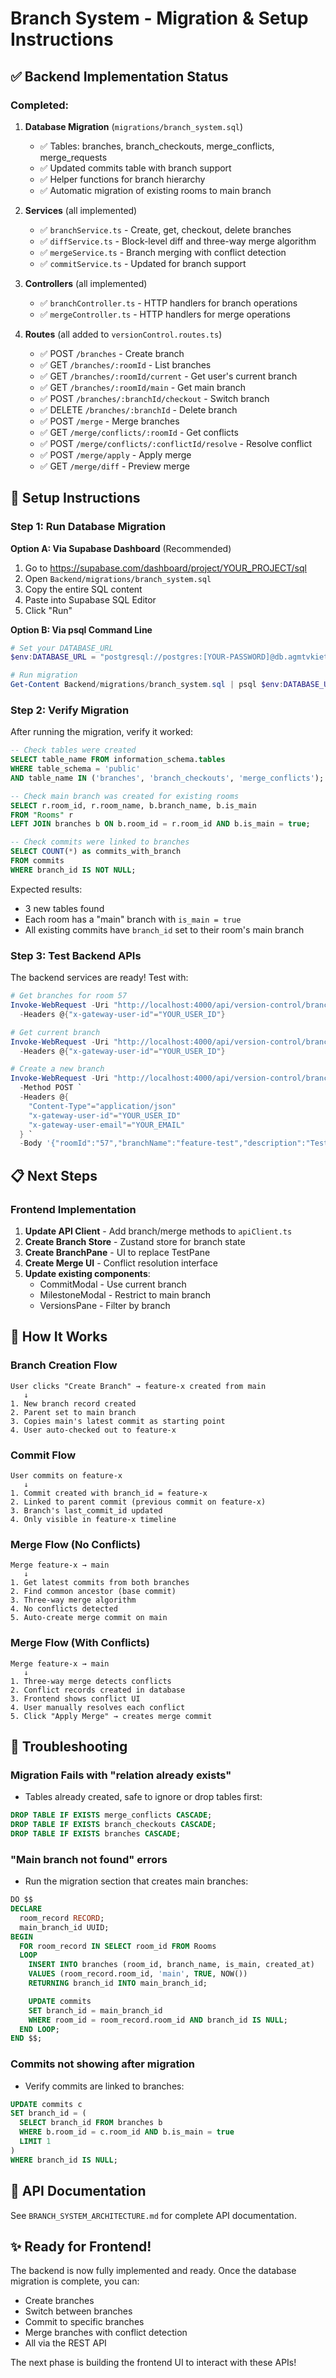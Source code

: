 # Branch System - Migration & Setup Instructions

## ✅ Backend Implementation Status

### Completed:

1. **Database Migration** (`migrations/branch_system.sql`)
   - ✅ Tables: branches, branch_checkouts, merge_conflicts, merge_requests
   - ✅ Updated commits table with branch support
   - ✅ Helper functions for branch hierarchy
   - ✅ Automatic migration of existing rooms to main branch

2. **Services** (all implemented)
   - ✅ `branchService.ts` - Create, get, checkout, delete branches
   - ✅ `diffService.ts` - Block-level diff and three-way merge algorithm
   - ✅ `mergeService.ts` - Branch merging with conflict detection
   - ✅ `commitService.ts` - Updated for branch support

3. **Controllers** (all implemented)
   - ✅ `branchController.ts` - HTTP handlers for branch operations
   - ✅ `mergeController.ts` - HTTP handlers for merge operations

4. **Routes** (all added to `versionControl.routes.ts`)
   - ✅ POST `/branches` - Create branch
   - ✅ GET `/branches/:roomId` - List branches
   - ✅ GET `/branches/:roomId/current` - Get user's current branch
   - ✅ GET `/branches/:roomId/main` - Get main branch
   - ✅ POST `/branches/:branchId/checkout` - Switch branch
   - ✅ DELETE `/branches/:branchId` - Delete branch
   - ✅ POST `/merge` - Merge branches
   - ✅ GET `/merge/conflicts/:roomId` - Get conflicts
   - ✅ POST `/merge/conflicts/:conflictId/resolve` - Resolve conflict
   - ✅ POST `/merge/apply` - Apply merge
   - ✅ GET `/merge/diff` - Preview merge

## 🚀 Setup Instructions

### Step 1: Run Database Migration

**Option A: Via Supabase Dashboard** (Recommended)

1. Go to https://supabase.com/dashboard/project/YOUR_PROJECT/sql
2. Open `Backend/migrations/branch_system.sql`
3. Copy the entire SQL content
4. Paste into Supabase SQL Editor
5. Click "Run"

**Option B: Via psql Command Line**

```powershell
# Set your DATABASE_URL
$env:DATABASE_URL = "postgresql://postgres:[YOUR-PASSWORD]@db.agmtvkietedgnlrzzidr.supabase.co:5432/postgres"

# Run migration
Get-Content Backend/migrations/branch_system.sql | psql $env:DATABASE_URL
```

### Step 2: Verify Migration

After running the migration, verify it worked:

```sql
-- Check tables were created
SELECT table_name FROM information_schema.tables
WHERE table_schema = 'public'
AND table_name IN ('branches', 'branch_checkouts', 'merge_conflicts');

-- Check main branch was created for existing rooms
SELECT r.room_id, r.room_name, b.branch_name, b.is_main
FROM "Rooms" r
LEFT JOIN branches b ON b.room_id = r.room_id AND b.is_main = true;

-- Check commits were linked to branches
SELECT COUNT(*) as commits_with_branch
FROM commits
WHERE branch_id IS NOT NULL;
```

Expected results:

- 3 new tables found
- Each room has a "main" branch with `is_main = true`
- All existing commits have `branch_id` set to their room's main branch

### Step 3: Test Backend APIs

The backend services are ready! Test with:

```powershell
# Get branches for room 57
Invoke-WebRequest -Uri "http://localhost:4000/api/version-control/branches/57" `
  -Headers @{"x-gateway-user-id"="YOUR_USER_ID"}

# Get current branch
Invoke-WebRequest -Uri "http://localhost:4000/api/version-control/branches/57/current" `
  -Headers @{"x-gateway-user-id"="YOUR_USER_ID"}

# Create a new branch
Invoke-WebRequest -Uri "http://localhost:4000/api/version-control/branches" `
  -Method POST `
  -Headers @{
    "Content-Type"="application/json"
    "x-gateway-user-id"="YOUR_USER_ID"
    "x-gateway-user-email"="YOUR_EMAIL"
  } `
  -Body '{"roomId":"57","branchName":"feature-test","description":"Testing branch system"}'
```

## 📋 Next Steps

### Frontend Implementation

1. **Update API Client** - Add branch/merge methods to `apiClient.ts`
2. **Create Branch Store** - Zustand store for branch state
3. **Create BranchPane** - UI to replace TestPane
4. **Create Merge UI** - Conflict resolution interface
5. **Update existing components**:
   - CommitModal - Use current branch
   - MilestoneModal - Restrict to main branch
   - VersionsPane - Filter by branch

## 🎯 How It Works

### Branch Creation Flow

```
User clicks "Create Branch" → feature-x created from main
   ↓
1. New branch record created
2. Parent set to main branch
3. Copies main's latest commit as starting point
4. User auto-checked out to feature-x
```

### Commit Flow

```
User commits on feature-x
   ↓
1. Commit created with branch_id = feature-x
2. Linked to parent commit (previous commit on feature-x)
3. Branch's last_commit_id updated
4. Only visible in feature-x timeline
```

### Merge Flow (No Conflicts)

```
Merge feature-x → main
   ↓
1. Get latest commits from both branches
2. Find common ancestor (base commit)
3. Three-way merge algorithm
4. No conflicts detected
5. Auto-create merge commit on main
```

### Merge Flow (With Conflicts)

```
Merge feature-x → main
   ↓
1. Three-way merge detects conflicts
2. Conflict records created in database
3. Frontend shows conflict UI
4. User manually resolves each conflict
5. Click "Apply Merge" → creates merge commit
```

## 🔧 Troubleshooting

### Migration Fails with "relation already exists"

- Tables already created, safe to ignore or drop tables first:

```sql
DROP TABLE IF EXISTS merge_conflicts CASCADE;
DROP TABLE IF EXISTS branch_checkouts CASCADE;
DROP TABLE IF EXISTS branches CASCADE;
```

### "Main branch not found" errors

- Run the migration section that creates main branches:

```sql
DO $$
DECLARE
  room_record RECORD;
  main_branch_id UUID;
BEGIN
  FOR room_record IN SELECT room_id FROM Rooms
  LOOP
    INSERT INTO branches (room_id, branch_name, is_main, created_at)
    VALUES (room_record.room_id, 'main', TRUE, NOW())
    RETURNING branch_id INTO main_branch_id;

    UPDATE commits
    SET branch_id = main_branch_id
    WHERE room_id = room_record.room_id AND branch_id IS NULL;
  END LOOP;
END $$;
```

### Commits not showing after migration

- Verify commits are linked to branches:

```sql
UPDATE commits c
SET branch_id = (
  SELECT branch_id FROM branches b
  WHERE b.room_id = c.room_id AND b.is_main = true
  LIMIT 1
)
WHERE branch_id IS NULL;
```

## 📖 API Documentation

See `BRANCH_SYSTEM_ARCHITECTURE.md` for complete API documentation.

## ✨ Ready for Frontend!

The backend is now fully implemented and ready. Once the database migration is complete, you can:

- Create branches
- Switch between branches
- Commit to specific branches
- Merge branches with conflict detection
- All via the REST API

The next phase is building the frontend UI to interact with these APIs!
